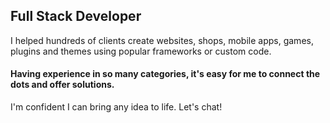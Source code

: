 ## Full Stack Developer

I helped hundreds of clients create websites, shops, mobile apps, games, plugins and themes using popular frameworks or custom code.

#### Having experience in so many categories, it's easy for me to connect the dots and offer solutions. 

I'm confident I can bring any idea to life. Let's chat!
